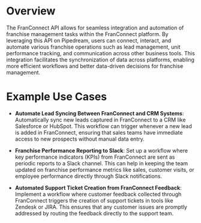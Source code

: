 # Overview

The FranConnect API allows for seamless integration and automation of franchise management tasks within the FranConnect platform. By leveraging this API on Pipedream, users can connect, interact, and automate various franchise operations such as lead management, unit performance tracking, and communication across other business tools. This integration facilitates the synchronization of data across platforms, enabling more efficient workflows and better data-driven decisions for franchise management.

# Example Use Cases

- **Automate Lead Syncing Between FranConnect and CRM Systems**: Automatically sync new leads captured in FranConnect to a CRM like Salesforce or HubSpot. This workflow can trigger whenever a new lead is added in FranConnect, ensuring that sales teams have immediate access to new prospects without manual data entry.

- **Franchise Performance Reporting to Slack**: Set up a workflow where key performance indicators (KPIs) from FranConnect are sent as periodic reports to a Slack channel. This can help in keeping the team updated on franchise performance metrics like sales, customer visits, or employee performance directly through Slack notifications.

- **Automated Support Ticket Creation from FranConnect Feedback**: Implement a workflow where customer feedback collected through FranConnect triggers the creation of support tickets in tools like Zendesk or JIRA. This ensures that any customer issues are promptly addressed by routing the feedback directly to the support team.
